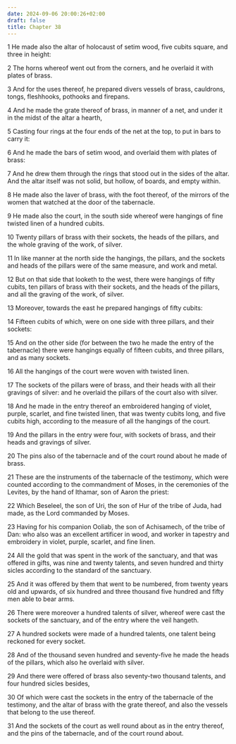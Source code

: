 ```yaml
---
date: 2024-09-06 20:00:26+02:00
draft: false
title: Chapter 38
---
```




1 He made also the altar of holocaust of setim wood, five cubits square, and three in height:

2 The horns whereof went out from the corners, and he overlaid it with plates of brass.

3 And for the uses thereof, he prepared divers vessels of brass, cauldrons, tongs, fleshhooks, pothooks and firepans.

4 And he made the grate thereof of brass, in manner of a net, and under it in the midst of the altar a hearth,

5 Casting four rings at the four ends of the net at the top, to put in bars to carry it:

6 And he made the bars of setim wood, and overlaid them with plates of brass:

7 And he drew them through the rings that stood out in the sides of the altar. And the altar itself was not solid, but hollow, of boards, and empty within.

8 He made also the laver of brass, with the foot thereof, of the mirrors of the women that watched at the door of the tabernacle.

9 He made also the court, in the south side whereof were hangings of fine twisted linen of a hundred cubits.

10 Twenty pillars of brass with their sockets, the heads of the pillars, and the whole graving of the work, of silver.

11 In like manner at the north side the hangings, the pillars, and the sockets and heads of the pillars were of the same measure, and work and metal.

12 But on that side that looketh to the west, there were hangings of fifty cubits, ten pillars of brass with their sockets, and the heads of the pillars, and all the graving of the work, of silver.

13 Moreover, towards the east he prepared hangings of fifty cubits:

14 Fifteen cubits of which, were on one side with three pillars, and their sockets:

15 And on the other side (for between the two he made the entry of the tabernacle) there were hangings equally of fifteen cubits, and three pillars, and as many sockets.

16 All the hangings of the court were woven with twisted linen.

17 The sockets of the pillars were of brass, and their heads with all their gravings of silver: and he overlaid the pillars of the court also with silver.

18 And he made in the entry thereof an embroidered hanging of violet, purple, scarlet, and fine twisted linen, that was twenty cubits long, and five cubits high, according to the measure of all the hangings of the court.

19 And the pillars in the entry were four, with sockets of brass, and their heads and gravings of silver.

20 The pins also of the tabernacle and of the court round about he made of brass.

21 These are the instruments of the tabernacle of the testimony, which were counted according to the commandment of Moses, in the ceremonies of the Levites, by the hand of Ithamar, son of Aaron the priest:

22 Which Beseleel, the son of Uri, the son of Hur of the tribe of Juda, had made, as the Lord commanded by Moses.

23 Having for his companion Ooliab, the son of Achisamech, of the tribe of Dan: who also was an excellent artificer in wood, and worker in tapestry and embroidery in violet, purple, scarlet, and fine linen.

24 All the gold that was spent in the work of the sanctuary, and that was offered in gifts, was nine and twenty talents, and seven hundred and thirty sicles according to the standard of the sanctuary.

25 And it was offered by them that went to be numbered, from twenty years old and upwards, of six hundred and three thousand five hundred and fifty men able to bear arms.

26 There were moreover a hundred talents of silver, whereof were cast the sockets of the sanctuary, and of the entry where the veil hangeth.

27 A hundred sockets were made of a hundred talents, one talent being reckoned for every socket.

28 And of the thousand seven hundred and seventy-five he made the heads of the pillars, which also he overlaid with silver.

29 And there were offered of brass also seventy-two thousand talents, and four hundred sicles besides,

30 Of which were cast the sockets in the entry of the tabernacle of the testimony, and the altar of brass with the grate thereof, and also the vessels that belong to the use thereof.

31 And the sockets of the court as well round about as in the entry thereof, and the pins of the tabernacle, and of the court round about.

